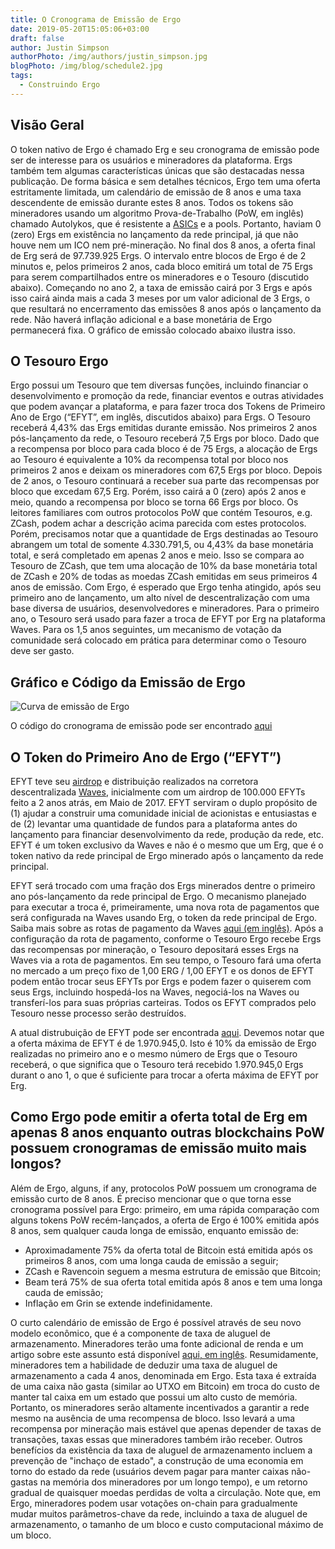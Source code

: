 ```yaml
---
title: O Cronograma de Emissão de Ergo
date: 2019-05-20T15:05:06+03:00
draft: false
author: Justin Simpson
authorPhoto: /img/authors/justin_simpson.jpg
blogPhoto: /img/blog/schedule2.jpg
tags:
  - Construindo Ergo
---
```


## Visão Geral

O token nativo de Ergo é chamado Erg e seu cronograma de emissão pode ser de interesse para os usuários e mineradores da plataforma. Ergs também tem algumas características únicas que são destacadas nessa publicação. De forma básica e sem detalhes técnicos, Ergo tem uma oferta estritamente limitada, um calendário de emissão de 8 anos e uma taxa descendente de emissão durante estes 8 anos. Todos os tokens são mineradores usando um algoritmo Prova-de-Trabalho (PoW, em inglês) chamado Autolykos, que é resistente a [ASICs](https://pt.wikipedia.org/wiki/Circuito_integrado_de_aplica%C3%A7%C3%A3o_especifica) e a pools. Portanto, haviam 0 (zero) Ergs em existência no lançamento da rede principal, já que não houve nem um ICO nem pré-mineração. No final dos 8 anos, a oferta final de Erg será de 97.739.925 Ergs. O intervalo entre blocos de Ergo é de 2 minutos e, pelos primeiros 2 anos, cada bloco emitirá um total de 75 Ergs para serem compartilhados entre os mineradores e o Tesouro (discutido abaixo). Começando no ano 2, a taxa de emissão cairá por 3 Ergs e após isso cairá ainda mais a cada 3 meses por um valor adicional de 3 Ergs, o que resultará no encerramento das emissões 8 anos após o lançamento da rede. Não haverá inflação adicional e a base monetária de Ergo permanecerá fixa. O gráfico de emissão colocado abaixo ilustra isso. 

## O Tesouro Ergo

Ergo possui um Tesouro que tem diversas funções, incluindo financiar o desenvolvimento e promoção da rede, financiar eventos e outras atividades que podem avançar a plataforma, e para fazer troca dos Tokens de Primeiro Ano de Ergo (“EFYT”, em inglês, discutidos abaixo) para Ergs. O Tesouro receberá 4,43% das Ergs emitidas durante emissão. Nos primeiros 2 anos pós-lançamento da rede, o Tesouro receberá 7,5 Ergs por bloco. Dado que a recompensa por bloco para cada bloco é de 75 Ergs, a alocação de Ergs ao Tesouro é equivalente a 10% da recompensa total por bloco nos primeiros 2 anos e deixam os mineradores com 67,5 Ergs por bloco. Depois de 2 anos, o Tesouro continuará a receber sua parte das recompensas por bloco que excedam 67,5 Erg. Porém, isso cairá a 0 (zero) após 2 anos e meio, quando a recompensa por bloco se torna 66 Ergs por bloco. Os leitores familiares com outros protocolos PoW que contém Tesouros, e.g. ZCash, podem achar a descrição acima parecida com estes protocolos. Porém, precisamos notar que a quantidade de Ergs destinadas ao Tesouro abrangem um total de somente 4.330.791,5, ou 4,43%  da base monetária total, e será completado em apenas 2 anos e meio. Isso se compara ao Tesouro de ZCash, que tem uma alocação de 10% da base monetária total de ZCash e 20% de todas as moedas ZCash emitidas em seus primeiros 4 anos de emissão. Com Ergo, é esperado que Ergo tenha atingido, após seu primeiro ano de lançamento, um alto nível de descentralização com uma base diversa de usuários, desenvolvedores e mineradores. Para o primeiro ano, o Tesouro será usado para fazer a troca de EFYT por Erg na plataforma Waves. Para os 1,5 anos seguintes, um mecanismo de votação da comunidade será colocado em prática para determinar como o Tesouro deve ser gasto. 

## Gráfico e Código da Emissão de Ergo

![Curva de emissão de Ergo](/img/blog/emission_curve.png)

O código do cronograma de emissão pode ser encontrado [aqui](https://github.com/ergoplatform/ergo/blob/e6086e23ecd45f1e01a3e4c0344f003cec1a5b11/src/test/scala/org/ergoplatform/mining/ErgoMinerPropSpec.scala#L24)

## O Token do Primeiro Ano de Ergo (“EFYT”)

EFYT teve seu [airdrop](https://en.wikipedia.org/wiki/Airdrop_(cryptocurrency)) e distribuição realizados na corretora descentralizada [Waves](https://wavesplatform.com/), inicialmente com um airdrop de 100.000 EFYTs feito a 2 anos atrás, em Maio de 2017. EFYT serviram o duplo propósito de (1) ajudar a construir uma comunidade inicial de acionistas e entusiastas e de (2) levantar uma quantidade de fundos para a plataforma antes do lançamento para financiar desenvolvimento da rede, produção da rede, etc. EFYT é um token exclusivo da Waves e não é o mesmo que um Erg, que é o token nativo da rede principal de Ergo minerado após o lançamento da rede principal.

EFYT será trocado com uma fração dos Ergs minerados dentre o primeiro ano pós-lançamento da rede principal de Ergo. O mecanismo planejado para executar a troca é, primeiramente, uma nova rota de pagamentos que será configurada na Waves usando Erg, o token da rede principal de Ergo. Saiba mais sobre as rotas de pagamento da Waves [aqui (em inglês)](https://blog.wavesplatform.com/waves-launches-cryptocurrency-payment-gateway-framework-d37c1bb2fe1b). Após a configuração da rota de pagamento, conforme o Tesouro Ergo recebe Ergs das recompensas por mineração, o Tesouro depositará esses Ergs na Waves via a rota de pagamentos. Em seu tempo, o Tesouro fará uma oferta no mercado a um preço fixo de 1,00 ERG / 1,00 EFYT e os donos de EFYT podem então trocar seus EFYTs por Ergs e podem fazer o quiserem com seus Ergs, incluindo hospedá-los na Waves, negociá-los na Waves ou transferí-los para suas próprias carteiras. Todos os EFYT comprados pelo Tesouro nesse processo serão destruídos.

A atual distrubuição de EFYT pode ser encontrada [aqui](http://dev.pywaves.org/assets/725Yv9oceWsB4GsYwyy4A52kEwyVrL5avubkeChSnL46). Devemos notar que a oferta máxima de EFYT é de 1.970.945,0. Isto é 10% da emissão de Ergo realizadas no primeiro ano e o mesmo número de Ergs que o Tesouro receberá, o que significa que o Tesouro terá recebido 1.970.945,0 Ergs durant o ano 1, o que é suficiente para trocar a oferta máxima de EFYT por Erg.

## Como Ergo pode emitir a oferta total de Erg em apenas 8 anos enquanto outras blockchains PoW possuem cronogramas de emissão muito mais longos?

Além de Ergo, alguns, if any, protocolos PoW possuem um cronograma de emissão curto de 8 anos. É preciso mencionar que o que torna esse cronograma possível para Ergo: primeiro, em uma rápida comparação com alguns tokens PoW recém-lançados, a oferta de Ergo é 100% emitida após 8 anos, sem qualquer cauda longa de emissão, enquanto emissão de:

* Aproximadamente 75% da oferta total de Bitcoin está emitida após os primeiros 8 anos, com uma longa cauda de emissão a seguir;
* ZCash e Ravencoin seguem a mesma estrutura de emissão que Bitcoin;
* Beam terá 75% de sua oferta total emitida após 8 anos e tem uma longa cauda de emissão;
* Inflação em Grin se extende indefinidamente.

O curto calendário de emissão de Ergo é possível através de seu novo modelo econômico, que é a componente de taxa de aluguel de armazenamento. Mineradores terão uma fonte adicional de renda e um artigo sobre este assunto está disponível [aqui, em inglês](https://fc18.ifca.ai/bitcoin/papers/bitcoin18-final18.pdf). Resumidamente, mineradores tem a habilidade de deduzir uma taxa de aluguel de armazenamento a cada 4 anos, denominada em Ergo. Esta taxa é extraída de uma caixa não gasta (similar ao UTXO em Bitcoin) em troca do custo de manter tal caixa em um estado que possui um alto custo de memória. Portanto, os mineradores serão altamente incentivados a garantir a rede mesmo na ausência de uma recompensa de bloco. Isso levará a uma recompensa por mineração mais estável que apenas depender de taxas de transações, taxas essas que mineradores também irão receber. Outros benefícios da existência da taxa de aluguel de armazenamento incluem a prevenção de "inchaço de estado", a construção de uma economia em torno do estado da rede (usuários devem pagar para manter caixas não-gastas na memória dos mineradores por um longo tempo), e um retorno gradual de quaisquer moedas perdidas de volta a circulação. Note que, em Ergo, mineradores podem usar votações on-chain para gradualmente mudar muitos parâmetros-chave da rede, incluindo a taxa de aluguel de armazenamento, o tamanho de um bloco e custo computacional máximo de um bloco.
